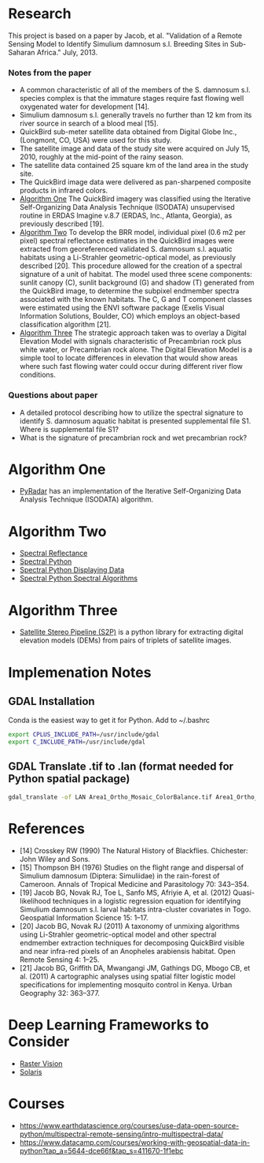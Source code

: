
# Research

This project is based on a paper by Jacob, et al. "Validation of a Remote Sensing Model to Identify Simulium damnosum s.l. Breeding Sites in Sub-Saharan Africa." July, 2013.

### Notes from the paper
* A common characteristic of all of the members of the S. damnosum s.l. species complex is that the immature stages require fast flowing well oxygenated water for development [14].
* Simulium damnosum s.l. generally travels no further than 12 km from its river source in search of a blood meal [15].
* QuickBird sub-meter satellite data obtained from Digital Globe Inc., (Longmont, CO, USA) were used for this study.
* The satellite image and data of the study site were acquired on July 15, 2010, roughly at the mid-point of the rainy season.
* The satellite data contained 25 square km of the land area in the study site.
* The QuickBird image data were delivered as pan-sharpened composite products in infrared colors.
* [Algorithm One](#algorithm-one) The QuickBird imagery was classified using the Iterative Self-Organizing Data Analysis Technique (ISODATA) unsupervised routine in ERDAS Imagine v.8.7 (ERDAS, Inc., Atlanta, Georgia), as previously described [19].
* [Algorithm Two](#algorithm-two) To develop the BRR model, individual pixel (0.6 m2 per pixel) spectral reflectance estimates in the QuickBird images were extracted from georeferenced validated S. damnosum s.l. aquatic habitats using a Li-Strahler geometric-optical model, as previously described [20]. This procedure allowed for the creation of a spectral signature of a unit of habitat. The model used three scene components: sunlit canopy (C), sunlit background (G) and shadow (T) generated from the QuickBird image, to determine the subpixel endmember spectra associated with the known habitats. The C, G and T component classes were estimated using the ENVI software package (Exelis Visual Information Solutions, Boulder, CO) which employs an object-based classification algorithm [21].
* [Algorithm Three](#algorithm-three) The strategic approach taken was to overlay a Digital Elevation Model with signals characteristic of Precambrian rock plus white water, or Precambrian rock alone. The Digital Elevation Model is a simple tool to locate differences in elevation that would show areas where such fast flowing water could occur during different river flow conditions.

### Questions about paper
* A detailed protocol describing how to utilize the spectral signature to identify S. damnosum aquatic habitat is presented supplemental file S1. Where is supplemental file S1?
* What is the signature of precambrian rock and wet precambrian rock?

# Algorithm One

* [PyRadar](https://pyradar-tools.readthedocs.io/en/latest/_modules/pyradar/classifiers/isodata.html) has an implementation of the Iterative Self-Organizing Data Analysis Technique (ISODATA) algorithm. 

# Algorithm Two

* [Spectral Reflectance](http://gsp.humboldt.edu/OLM/Courses/GSP_216_Online/lesson2-1/reflectance.html)
* [Spectral Python](http://www.spectralpython.net/)
* [Spectral Python Displaying Data](http://www.spectralpython.net/graphics.html#graphics)
* [Spectral Python Spectral Algorithms](http://www.spectralpython.net/algorithms.html#algorithms)

# Algorithm Three

* [Satellite Stereo Pipeline (S2P)](https://github.com/cmla/s2p) is a python library for extracting digital elevation models (DEMs) from pairs of triplets of satellite images.

# Implemenation Notes

## GDAL Installation
Conda is the easiest way to get it for Python.
Add to ~/.bashrc
```bash
export CPLUS_INCLUDE_PATH=/usr/include/gdal
export C_INCLUDE_PATH=/usr/include/gdal
```

## GDAL Translate .tif to .lan (format needed for Python spatial package)

```bash
gdal_translate -of LAN Area1_Ortho_Mosaic_ColorBalance.tif Area1_Ortho_Mosaic_ColorBalance.lan
```

# References
* [14] Crosskey RW (1990) The Natural History of Blackflies. Chichester: John Wiley and Sons.
* [15] Thompson BH (1976) Studies on the flight range and dispersal of Simulium damnosum (Diptera: Simuliidae) in the rain-forest of Cameroon. Annals of Tropical Medicine and Parasitology 70: 343–354.
* [19] Jacob BG, Novak RJ, Toe L, Sanfo MS, Afriyie A, et al. (2012) Quasi-likelihood techniques in a logistic regression equation for identifying Simulium damnosum s.l. larval habitats intra-cluster covariates in Togo. Geospatial Information Science 15: 1–17.
* [20] Jacob BG, Novak RJ (2011) A taxonomy of unmixing algorithms using Li-Strahler geometric-optical model and other spectral endmember extraction techniques for decomposing QuickBird visible and near infra-red pixels of an Anopheles arabiensis habitat. Open Remote Sensing 4: 1–25.
* [21] Jacob BG, Griffith DA, Mwangangi JM, Gathings DG, Mbogo CB, et al. (2011) A cartographic analyses using spatial filter logistic model specifications for implementing mosquito control in Kenya. Urban Geography 32: 363–377.

# Deep Learning Frameworks to Consider

* [Raster Vision](https://www.azavea.com/projects/raster-vision/)
* [Solaris]()

# Courses

* https://www.earthdatascience.org/courses/use-data-open-source-python/multispectral-remote-sensing/intro-multispectral-data/
* https://www.datacamp.com/courses/working-with-geospatial-data-in-python?tap_a=5644-dce66f&tap_s=411670-1f1ebc